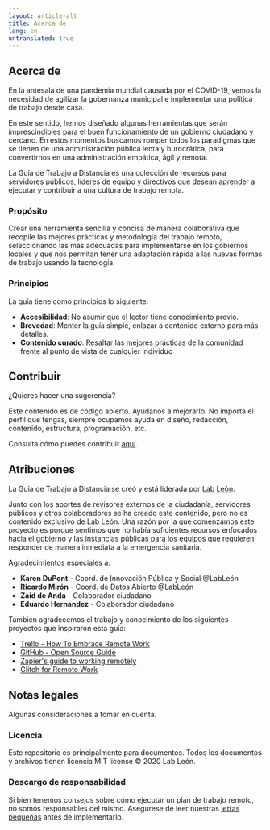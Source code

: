 ```yaml
---
layout: article-alt
title: Acerca de
lang: en
untranslated: true
---
```


## Acerca de

En la antesala de una pandemia mundial causada por el COVID-19, vemos la necesidad de agilizar la gobernanza municipal e implementar una política de trabajo desde casa.

En este sentido, hemos diseñado algunas herramientas que serán imprescindibles para el buen funcionamiento de un gobierno ciudadano y cercano. En estos momentos buscamos romper todos los paradigmas que se tienen de una administración pública lenta y burocrática, para convertirnos en una administración empática, ágil y remota.

La Guía de Trabajo a Distancia es una colección de recursos para servidores públicos, líderes de equipo y directivos que desean aprender a ejecutar y contribuir a una cultura de trabajo remota.

### Propósito

Crear una herramienta sencilla y concisa de manera colaborativa que recopile las mejores prácticas y metodología del trabajo remoto, seleccionando las más adecuadas para implementarse en los gobiernos locales y que nos permitan tener una adaptación rápida a las nuevas formas de trabajo usando la tecnología.

### Principios

La guía tiene como principios lo siguiente:

- **Accesibilidad**: No asumir que el lector tiene conocimiento previo.
- **Brevedad**: Menter la guía simple, enlazar a contenido externo para más detalles.
- **Contenido curado**: Resaltar las mejores prácticas de la comunidad frente al punto de vista de cualquier individuo

<!-- ## Contenido

Una recopilación y selección de los temas más importantes.

El contenido de esta guía está dividido en 4 capítulos con una estructura en 3 niveles, capítulos, secciones y subsecciones.

### Capítulo 1: Gobierno Ágil

Detonantes del cambio en la relación gobierno-ciudadanos.

- Nuevos Modelos de Gestión
- Resiliencia
- Cambios de Comportamiento

### Capítulo 2: Cultura Remota

Cómo crear una estructura efectiva para tu equipo y sus colaboradores.

- Cultura de Equipo
- Entorno de Trabajo
- Comunicación y Colaboración

### Capítulo 3: Herramientas y Recursos

Facilita la integración de una metodología de trabajo remoto con las herramientas adecuadas.

- Videoconferencias y Webinars
- Chats y Comunicación Directa
- Creación de Documentos y Archivos Colaborativos
- Gestión de Tareas, Proyectos y Recursos
- Otros recursos

### Capítulo 4: Consideraciones y Recomendaciones

Existen buenas prácticas a seguir, pero todo es un proceso continuo de adaptación.

- Conceptos Erróneos
- Dinámicas de Socialización
- Recomendaciones de Salud
- Fuentes de Información Confiable -->

## Contribuir

¿Quieres hacer una sugerencia?

Este contenido es de código abierto. Ayúdanos a mejorarlo. No importa el perfil que tengas, siempre ocupamos ayuda en diseño, redacción, contenido, estructura, programación, etc.

Consulta cómo puedes contribuir [aquí](https://github.com/LabLeon/gobierno-agil/blob/master/CONTRIBUIR.md).

## Atribuciones

La Guía de Trabajo a Distancia se creó y está liderada por [Lab León](http://lableon.org).

Junto con los aportes de revisores externos de la ciudadanía, servidores públicos y otros colaboradores se ha creado este contenido, pero no es contenido exclusivo de Lab León. Una razón por la que comenzamos este proyecto es porque sentimos que no había suficientes recursos enfocados hacia el gobierno y las instancias públicas para los equipos que requieren responder de manera inmediata a la emergencia sanitaria.

Agradecimientos especiales a:

- **Karen DuPont** - Coord. de Innovación Pública y Social @LabLeón
- **Ricardo Mirón** - Coord. de Datos Abierto @LabLeón
- **Zaid de Anda** - Colaborador ciudadano
- **Eduardo Hernandez** - Colaborador ciudadano

También agradecemos el trabajo y conocimiento de los siguientes proyectos que inspiraron esta guía:

- [Trello - How To Embrace Remote Work](https://info.trello.com/hubfs/How_To_Embrace_Remote_Work_Trello_Ultimate_Guide.pdf)
- [GitHub - Open Source Guide](https://github.com/github/opensource.guide)
- [Zapier's guide to working remotely](https://zapier.com/learn/remote-work/)
- [Glitch for Remote Work](https://glitch.com/remote/index.html?utm_medium=email&utm_source=customer.io&utm_campaign=newsletter_remotework&utm_content=newsletter)

## Notas legales

Algunas consideraciones a tomar en cuenta.

### Licencia

Este repositorio es principalmente para documentos. Todos los documentos y archivos tienen licencia MIT license © 2020 Lab León.

### Descargo de responsabilidad

Si bien tenemos consejos sobre cómo ejecutar un plan de trabajo remoto, no somos responsables del mismo. Asegúrese de leer nuestras [letras pequeñas](noices.md) antes de implementarlo.
